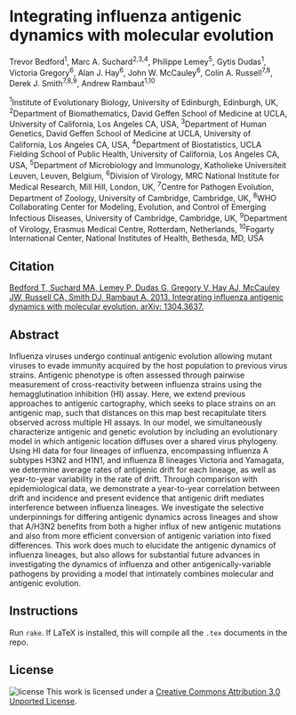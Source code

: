# Integrating influenza antigenic dynamics with molecular evolution

Trevor Bedford<sup>1</sup>, Marc A. Suchard<sup>2,3,4</sup>, Philippe Lemey<sup>5</sup>, Gytis
Dudas<sup>1</sup>, Victoria Gregory<sup>6</sup>, Alan J. Hay<sup>6</sup>, John W.
McCauley<sup>6</sup>, Colin A. Russell<sup>7,8</sup>, Derek J. Smith<sup>7,8,9</sup>, Andrew
Rambaut<sup>1,10</sup>

<sup>1</sup>Institute of Evolutionary Biology, University of Edinburgh, Edinburgh, UK,
<sup>2</sup>Department of Biomathematics, David Geffen School of Medicine at UCLA, University of
California, Los Angeles CA, USA, <sup>3</sup>Department of Human Genetics, David Geffen School of
Medicine at UCLA, University of California, Los Angeles CA, USA, <sup>4</sup>Department of
Biostatistics, UCLA Fielding School of Public Health, University of California, Los Angeles CA, USA,
<sup>5</sup>Department of Microbiology and Immunology, Katholieke Universiteit Leuven, Leuven,
Belgium, <sup>6</sup>Division of Virology, MRC National Institute for Medical Research, Mill Hill,
London, UK, <sup>7</sup>Centre for Pathogen Evolution, Department of Zoology, University of
Cambridge, Cambridge, UK, <sup>8</sup>WHO Collaborating Center for Modeling, Evolution, and Control
of Emerging Infectious Diseases, University of Cambridge, Cambridge, UK, <sup>9</sup>Department of
Virology, Erasmus Medical Centre, Rotterdam, Netherlands, <sup>10</sup>Fogarty International Center,
National Institutes of Health, Bethesda, MD, USA

## Citation

[Bedford T, Suchard MA, Lemey P, Dudas G, Gregory V, Hay AJ, McCauley JW, Russell CA, Smith DJ, Rambaut A. 2013. Integrating influenza antigenic dynamics with molecular evolution. arXiv: 1304.3637.](http://arxiv.org/abs/1304.3637)

## Abstract

Influenza viruses undergo continual antigenic evolution allowing mutant viruses to evade immunity
acquired by the host population to previous virus strains. Antigenic phenotype is often assessed
through pairwise measurement of cross-reactivity between influenza strains using the
hemagglutination inhibition (HI) assay. Here, we extend previous approaches to antigenic
cartography, which seeks to place strains on an antigenic map, such that distances on this map best
recapitulate titers observed across multiple HI assays. In our model, we simultaneously characterize
antigenic and genetic evolution by including an evolutionary model in which antigenic location
diffuses over a shared virus phylogeny. Using HI data for four lineages of influenza, encompassing
influenza A subtypes H3N2 and H1N1, and influenza B lineages Victoria and Yamagata, we determine
average rates of antigenic drift for each lineage, as well as year-to-year variability in the rate
of drift. Through comparison with epidemiological data, we demonstrate a year-to-year correlation
between drift and incidence and present evidence that antigenic drift mediates interference between
influenza lineages. We investigate the selective underpinnings for differing antigenic dynamics
across lineages and show that A/H3N2 benefits from both a higher influx of new antigenic mutations
and also from more efficient conversion of antigenic variation into fixed differences. This work
does much to elucidate the antigenic dynamics of influenza lineages, but also allows for substantial
future advances in investigating the dynamics of influenza and other antigenically-variable
pathogens by providing a model that intimately combines molecular and antigenic evolution.

## Instructions

Run `rake`.  If LaTeX is installed, this will compile all the `.tex` documents in the repo.

## License

![license](http://i.creativecommons.org/l/by/3.0/88x31.png)
This work is licensed under a [Creative Commons Attribution 3.0 Unported License](http://creativecommons.org/licenses/by/3.0/deed.en_US).